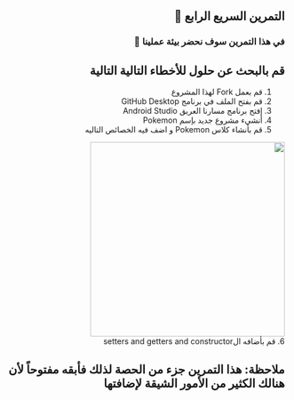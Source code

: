 <div dir="rtl">
  
## التمرين السريع الرابع 💚
### في هذا التمرين سوف نحضر بيئة عملينا 📱

##  قم بالبحث عن حلول للأخطاء التالية التالية

1. قم بعمل Fork لهذا المشروع
2. قم بفتح الملف في برنامج GitHub Desktop 
3. إفتح برنامج مسارنا العريق Android Studio
4. أنشيء مشروع جديد بإسم Pokemon
5. قم بأنشاء كلاس Pokemon و اضف فيه الخصائص التاليه
<img src = "https://media.discordapp.net/attachments/744582562537668718/759589950583734322/unknown.png" width = "350 px" margin="auto"/>
<br>
6. قم بأضافه الsetters and getters and constructor 

## ملاحظة: هذا التمرين جزء من الحصة لذلك فأبقه مفتوحاً لأن هنالك الكثير من الأمور الشيقة لإضافتها
</div>
